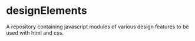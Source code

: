 # designElements
A repository containing javascript modules of various design features to be used with html and css.
